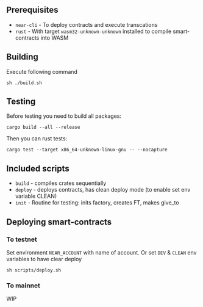 
## Prerequisites

- `near-cli` - To deploy contracts and execute transcations
- `rust` - With target `wasm32-unknown-unknown` installed to compile smart-contracts into WASM

## Building

Execute following command

`sh ./build.sh`

## Testing

Before testing you need to build all packages:

`cargo build --all --release`

Then you can rust tests:

`cargo test --target x86_64-unknown-linux-gnu -- --nocapture`

## Included scripts
- `build` - compiles crates sequentially
- `deploy` - deploys contracts, has clean deploy mode (to enable set env variable CLEAN)
- `init` - Routine for testing: inits factory, creates FT, makes give_to

## Deploying smart-contracts

### To testnet

Set environment `NEAR_ACCOUNT` with name of account. Or set `DEV` & `CLEAN` env variables to have clear deploy


`sh scripts/deploy.sh`

### To mainnet

WIP